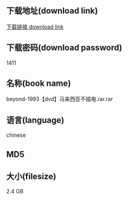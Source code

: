## 下载地址(download link)
[下载链接 download link](https://tutu365.netlify.app/?s=beyond-1993%E3%80%90dvd%E3%80%91%E9%A9%AC%E6%9D%A5%E8%A5%BF%E4%BA%9A%E4%B8%8D%E6%8F%92%E7%94%B5.rar)

## 下载密码(download password)
1411

## 名称(book name)
beyond-1993【dvd】马来西亚不插电.rar.rar

## 语言(language)
chinese

## MD5


## 大小(filesize)
2.4 GB
